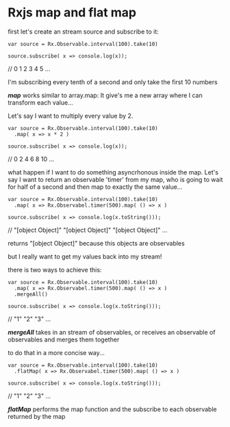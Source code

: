 # Rxjs map and flat map

first let's create an stream source and subscribe to it:

```
var source = Rx.Observable.interval(100).take(10)

source.subscribe( x => console.log(x));
```

// 0  1  2  3  4  5  ...


I'm subscribing every tenth of a second and only take the first 10 numbers

***map*** works similar to array.map: It give's me a new array where I can transform each value...

Let's say I want to multiply every value by 2.

```
var source = Rx.Observable.interval(100).take(10)
  .map( x => x * 2 )

source.subscribe( x => console.log(x));
```

// 0  2  4  6  8  10 ...

what happen if I want to do something asyncrhonous inside the map. Let's say I want to return an observable 'timer' from my map, who is going to wait for half of a second and then map to exactly the same value...

```
var source = Rx.Observable.interval(100).take(10)
  .map( x => Rx.Observabel.timer(500).map( () => x )

source.subscribe( x => console.log(x.toString()));
```

// "[object Object]"  "[object Object]"  "[object Object]"  ...

returns "[object Object]" because this objects are observables

but I really want to get my values back into my stream!

there is two ways to achieve this:

```
var source = Rx.Observable.interval(100).take(10)
  .map( x => Rx.Observabel.timer(500).map( () => x )
  .mergeAll()

source.subscribe( x => console.log(x.toString()));
```

// "1"  "2"  "3"  ...


***mergeAll*** takes in an stream of observables, or receives an observable of observables and merges them together

to do that in a more concise way...

```
var source = Rx.Observable.interval(100).take(10)
  .flatMap( x => Rx.Observabel.timer(500).map( () => x )

source.subscribe( x => console.log(x.toString()));
```

// "1"  "2"  "3"  ...

***flatMap***  performs the map function and the subscribe to each observable returned by the map






